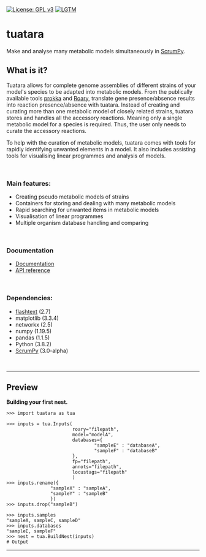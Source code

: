 [![License: GPL v3](https://img.shields.io/badge/License-GPLv3-blue.svg)](https://www.gnu.org/licenses/gpl-3.0)
[![LGTM](https://img.shields.io/lgtm/grade/python/github/CaileanCarter/tuna.svg?style=flat-square)](https://lgtm.com/projects/g/CaileanCarter/tuatara)

# tuatara

Make and analyse many metabolic models simultaneously in [ScrumPy](https://mudshark.brookes.ac.uk/ScrumPy).

## What is it?

Tuatara allows for complete genome assemblies of different strains of your model's species to be adapted into metabolic models. From the publically available tools [prokka](https://github.com/tseemann/prokka) and [Roary](https://github.com/sanger-pathogens/Roary), translate gene presence/absence results into reaction presence/absence with tuatara. Instead of creating and curating more than one metabolic model of closely related strains, tuatara stores and handles all the accessory reactions. Meaning only a single metabolic model for a species is required. Thus, the user only needs to curate the accessory reactions.

To help with the curation of metabolic models, tuatara comes with tools for rapidly identifying unwanted elements in a model. It also includes assisting tools for visualising linear programmes and analysis of models. 

<br>

### Main features:
- Creating pseudo metabolic models of strains
- Containers for storing and dealing with many metabolic models
- Rapid searching for unwanted items in metabolic models
- Visualisation of linear programmes
- Multiple organism database handling and comparing

<br>

### Documentation
- [Documentation](https://github.com/CaileanCarter/tuatara/blob/master/doc/Documentation.md)
- [API reference](https://github.com/CaileanCarter/tuatara/blob/master/doc/API%20reference.md)



<br>

### Dependencies:
- [flashtext](https://github.com/vi3k6i5/flashtext) (2.7)
- matplotlib (3.3.4)
- networkx (2.5)
- numpy (1.19.5)
- pandas (1.1.5)
- Python (3.8.2)
- [ScrumPy](https://mudshark.brookes.ac.uk/ScrumPy) (3.0-alpha)

<br>

---

## Preview

<b>Building your first nest.</b>

```
>>> import tuatara as tua

>>> inputs = tua.Inputs(
                        roary="filepath",
                        model="modelA",
                        databases={
                                "sampleE" : "databaseA",
                                "sampleF" : "databaseB"
                        },
                        fp="filepath",
                        annots="filepath",
                        locustags="filepath"
                        )
>>> inputs.rename({
                "sampleX" : "sampleA",
                "sampleY" : "sampleB"
                })
>>> inputs.drop("sampleB")

>>> inputs.samples
"sampleA, sampleC, sampleD"
>>> inputs.databases
"sampleE, sampleF"
>>> nest = tua.BuildNest(inputs)
# Output
```
---



